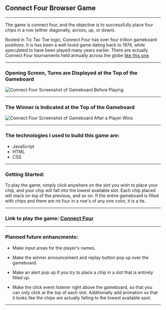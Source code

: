 ## Connect Four Browser Game

---

The game is connect four, and the objective is to successfully place four chips in a row (either diagonally, across, up, or down).

Rooted in Tic Tac Toe logic, Connect Four has over four trillion gameboard positions. It is has been a well loved game dating back to 1974, while speculated to have been played many years earlier. There are actually Connect Four tournaments held annually across the globe [like this one](https://www.luvimmigration.com/connect-4.html).

---

### Opening Screen, Turns are Displayed at the Top of the Gameboard
![Connect Four Screenshot of Gameboard Before Playing](https://i.imgur.com/ZginIfJ.png)

----

### The Winner is Indicated at the Top of the Gameboard
![Connect Four Screenshot of Gameboard After a Player Wins](https://i.imgur.com/uqSJjVN.png)

---

### The technologies I used to build this game are:
- JavaScript
- HTML
- CSS

----

### Getting Started:
To play the game, simply click anywhere on the slot you wish to place your chip, and your chip will fall into the lowest available slot. Each chip placed will stack on top of the previous, and so on. If the entire gameboard is filled with chips and there are no four in a row's of any one color, it is a tie.

---

### Link to play the game: [Connect Four](https://sophiedamelio.github.io/connect_four)

---

### Planned future enhancments:
- Make input areas for the player's names.

- Make the winner announcement and replay button pop up over the gameboard.

- Make an alert pop up if you try to place a chip in a slot that is entirely filled up.

- Make the click event listener right above the gameboard, so that you can only click at the top of each slot. Additionally add animation so that it looks like the chips are actually falling to the lowest available spot.

---



